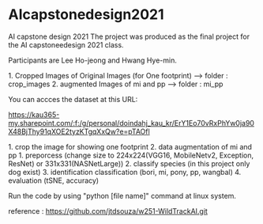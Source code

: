 # AIcapstonedesign2021
AI capstone design 2021
The project was produced as the final project for the AI capstoneedesign 2021 class.

Participants are Lee Ho-jeong and Hwang Hye-min.

<dataset>
1. Cropped Images of Original Images (for One footprint) --> folder : crop_images
2. augmented Images of mi and pp --> folder : mi_pp

You can accces the dataset at this URL:

https://kau365-my.sharepoint.com/:f:/g/personal/doindahj_kau_kr/ErY1Eo70vRxPhYw0ja90X48BjThy91qXOE2tyzKTgqXxQw?e=pTAOfl

<preprocess>
1. crop the image for showing one footprint
2. data augmentation of mi and pp

<triplet loss> 
1. preporcess (change size to 224x224(VGG16, MobileNetv2, Exception, ResNet) or 331x331(NASNetLarge))
2. classify species (in this project only dog exist)
3. identification classification (bori, mi, pony, pp, wangbal) 
4. evaluation (tSNE, accuracy)

Run the code by using "python [file name]" command at linux system.

reference : https://github.com/jtdsouza/w251-WildTrackAI.git
